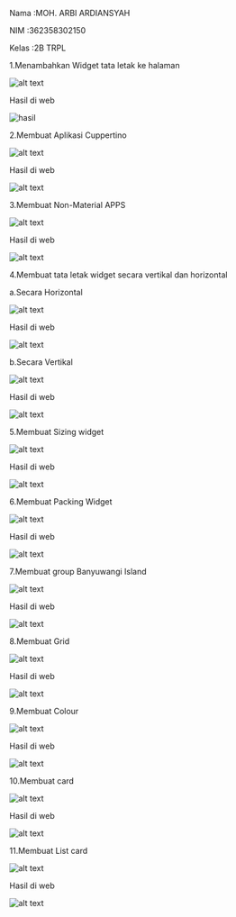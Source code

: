 Nama :MOH. ARBI ARDIANSYAH

NIM :362358302150

Kelas :2B TRPL

1.Menambahkan Widget tata letak ke halaman

![alt text](ss/L1.png)

Hasil di web

![hasil](ss/P1.png)


2.Membuat Aplikasi Cuppertino

![alt text](ss/2a.png)

Hasil di web

![alt text](ss/2b.png)


3.Membuat Non-Material APPS

![alt text](ss/3a.png)

Hasil di web

![alt text](ss/3b.png)


4.Membuat tata letak widget secara vertikal dan horizontal

a.Secara Horizontal

![alt text](ss/4a.png)

Hasil di web

![alt text](ss/4b.png)

b.Secara Vertikal

![alt text](ss/5a.png)

Hasil di web

![alt text](ss/5b.png)

5.Membuat Sizing widget

![alt text](ss/6a.png)

Hasil di web

![alt text](ss/6b.png)

6.Membuat Packing Widget

![alt text](ss/7a.png)

Hasil di web

![alt text](ss/7b.png)

7.Membuat group Banyuwangi Island

![alt text](ss/8a.png)

Hasil di web

![alt text](ss/8b.png)

8.Membuat Grid

![alt text](ss/9a.png)

Hasil di web

![alt text](ss/9b.png)


9.Membuat Colour

![alt text](ss/10b.png)

Hasil di web

![alt text](ss/10a.png)

10.Membuat card

![alt text](ss/11a.png)

Hasil di web

![alt text](ss/11b.png)


11.Membuat List card

![alt text](ss/12a.png)

Hasil di web

![alt text](ss/12b.png)

